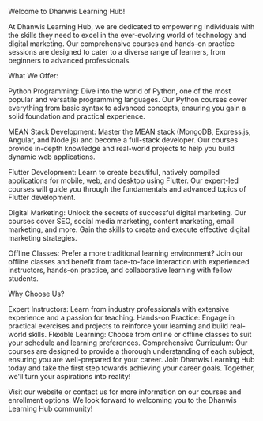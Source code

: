 
Welcome to Dhanwis Learning Hub!

At Dhanwis Learning Hub, we are dedicated to empowering individuals with the skills they need to excel in the ever-evolving world of technology and digital marketing. Our comprehensive courses and hands-on practice sessions are designed to cater to a diverse range of learners, from beginners to advanced professionals.

What We Offer:

Python Programming: Dive into the world of Python, one of the most popular and versatile programming languages. Our Python courses cover everything from basic syntax to advanced concepts, ensuring you gain a solid foundation and practical experience.

MEAN Stack Development: Master the MEAN stack (MongoDB, Express.js, Angular, and Node.js) and become a full-stack developer. Our courses provide in-depth knowledge and real-world projects to help you build dynamic web applications.

Flutter Development: Learn to create beautiful, natively compiled applications for mobile, web, and desktop using Flutter. Our expert-led courses will guide you through the fundamentals and advanced topics of Flutter development.

Digital Marketing: Unlock the secrets of successful digital marketing. Our courses cover SEO, social media marketing, content marketing, email marketing, and more. Gain the skills to create and execute effective digital marketing strategies.

Offline Classes: Prefer a more traditional learning environment? Join our offline classes and benefit from face-to-face interaction with experienced instructors, hands-on practice, and collaborative learning with fellow students.

Why Choose Us?

Expert Instructors: Learn from industry professionals with extensive experience and a passion for teaching.
Hands-on Practice: Engage in practical exercises and projects to reinforce your learning and build real-world skills.
Flexible Learning: Choose from online or offline classes to suit your schedule and learning preferences.
Comprehensive Curriculum: Our courses are designed to provide a thorough understanding of each subject, ensuring you are well-prepared for your career.
Join Dhanwis Learning Hub today and take the first step towards achieving your career goals. Together, we'll turn your aspirations into reality!

Visit our website or contact us for more information on our courses and enrollment options. We look forward to welcoming you to the Dhanwis Learning Hub community!
